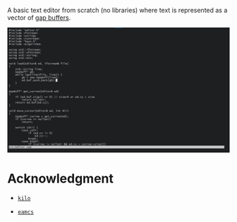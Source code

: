 A basic text editor from scratch (no libraries) where text is
represented as a vector of [gap buffers](https://en.wikipedia.org/wiki/Gap_buffer).

![](./efs.png)

# Acknowledgment

-   [`kilo`](https://github.com/antirez/kilo)

-   [`eamcs`](https://www.gnu.org/software/emacs/)

